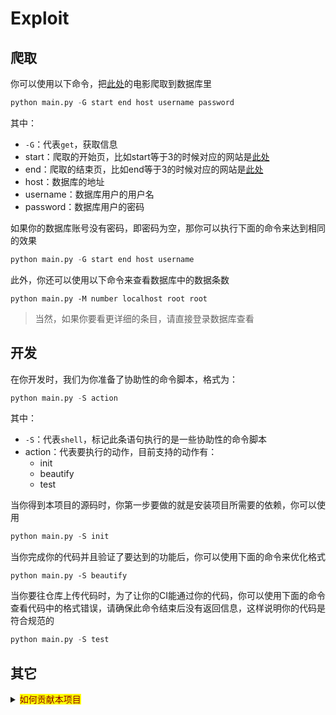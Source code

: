# Exploit

## 爬取 
你可以使用以下命令，把[此处](http://pianyuan.la/mv?order=score)的电影爬取到数据库里
```python
python main.py -G start end host username password
```
其中：
- `-G`：代表`get`，获取信息
- start：爬取的开始页，比如start等于3的时候对应的网站是[此处](http://pianyuan.la/mv?order=score&p=3)
- end：爬取的结束页，比如end等于3的时候对应的网站是[此处](http://pianyuan.la/mv?order=score&p=3)
- host：数据库的地址
- username：数据库用户的用户名
- password：数据库用户的密码

如果你的数据库账号没有密码，即密码为空，那你可以执行下面的命令来达到相同的效果
```python   
python main.py -G start end host username
```
此外，你还可以使用以下命令来查看数据库中的数据条数
```
python main.py -M number localhost root root
```
> 当然，如果你要看更详细的条目，请直接登录数据库查看
## 开发
在你开发时，我们为你准备了协助性的命令脚本，格式为：

```python
python main.py -S action
```
其中：
- `-S`：代表`shell`，标记此条语句执行的是一些协助性的命令脚本
- action：代表要执行的动作，目前支持的动作有：
  - init
  - beautify
  - test

当你得到本项目的源码时，你第一步要做的就是安装项目所需要的依赖，你可以使用
```python
python main.py -S init
```

当你完成你的代码并且验证了要达到的功能后，你可以使用下面的命令来优化格式
```
python main.py -S beautify
```
当你要往仓库上传代码时，为了让你的CI能通过你的代码，你可以使用下面的命令查看代码中的格式错误，请确保此命令结束后没有返回信息，这样说明你的代码是符合规范的
```python
python main.py -S test
```
## 其它
<details>
<summary><mark><font color=darkred>如何贡献本项目</font></mark></summary>

## 问题的开端
你有以下几种方式参与本项目：
- 直接在本仓库创建暂时分支，通过pull request 来合并代码
- fork 本项目，通过pull request来合并代码
- 提issue，由仓库管理员来改进
### 创建分支
如果你是仓库管理员，拥有直接读写仓库的权限，那么当你有一个改进时，请在[issue](https://github.com/ptrtonull-workshop/PianYuan/issues)提供一个详细的记录，你可以标记这是一个`bug`或者`feature`，并写下具体的描述。
接下来，我将为您示范在此情况下如何修正一个bug：
#### 克隆或更新仓库代码
执行
```git
git clone https://github.com/ptrtonull-workshop/PianYuan.git
cd ./pianyuan
```
来克隆本仓库的`dev`分支代码，通常情况下，这个分支的代码是最新的，当然，如果你以前已经克隆过了，那就请您更新一次您的代码，使您的代码保持最新。

如果您第一次下载代码，则意味着您很可能没有本项目需要的相关包，请执行
```
python main.py -S init
```
来初始化项目来获得本项目需要的包
#### 新建bug分支
在GitHub [issue](https://github.com/ptrtonull-workshop/PianYuan/issues)上提交一个`issue`, 记录下bug的情况，记下`issue`的号码，例如您新建了一个编号为#1的`issue`:
使用
```git
git branch bug#1
git checkout bug#1
```
从`dev`分支创立并切换到一个bug分支来修复这个bug，#后的号码为`issue`的号码，在这个分支中进行bug的修复。
#### 检查代码
在本地文件夹中执行
```python
python main.py -G 1 1 hostname username password
```
后，程序会自动写入数据到数据库，来测试你的代码的功能是否正常

其中
- hostname:数据库地址
- username:用户名
- password:用户名密码，为空的时候可以不填

在本地项目文件夹中执行
```pip
python main.py -S beautify
python main.py -S test
```
来规范你的python代码，以符合flake8的规范。再使用flake8确认`main.py`中的语法错误和书写规范，如有不符合`flake`规范，提交的代码将无法通过`CI`的检查
在这条语句中，`E501`的意思是：你最多只能在一行中写79个字符，这个规定过于苛刻，故我们将它删除了
```
E501: E501 line too long (81 > 79 characters)
```
#### 提交
修复完毕后，commit此次修改
完毕后，执行
```git
git push origin bug#1
```
来推送该分支到Github。切换到Github，我们再将`bug#1` 通过`pull request`与`dev`分支合并，在这个过程中，我们的CI会检查代码。

等待合并完成之后，我们在本地执行
```git
git push origin :bug#1
```
来远程删除在Github上的多余的分支
## Q&A
> 哪些操作需要直接在Github上提交？
- README文档需要更新
- CI配置文件需要更新
>哪些情况需要直接同步到`master`分支？
- 有重大更新，可能是一天积累的；
- 涉及到CI的配置文件的；
- 紧急的BUG
</details>


    


